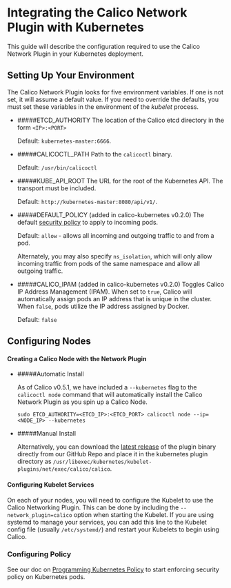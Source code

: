 # Integrating the Calico Network Plugin with Kubernetes

This guide will describe the configuration required to use the Calico Network Plugin in your Kubernetes deployment.

## Setting Up Your Environment 
   The Calico Network Plugin looks for five environment variables. If one is not set, it will assume a default value. If you need to override the defaults, you must set these variables in the environment of the _kubelet_ process.

* #####ETCD_AUTHORITY
   The location of the Calico etcd directory in the form `<IP>:<PORT>`
   
   Default: `kubernetes-master:6666`.

* #####CALICOCTL_PATH
   Path to the `calicoctl` binary.
   
   Default: `/usr/bin/calicoctl`

* #####KUBE_API_ROOT
   The URL for the root of the Kubernetes API. The transport must be included. 

   Default: `http://kubernetes-master:8080/api/v1/`.

* #####DEFAULT_POLICY (added in calico-kubernetes v0.2.0)
   The default [security policy](http://docs.projectcalico.org/en/latest/security-model.html) to apply to incoming pods. 
   
   Default: `allow` - allows all incoming and outgoing traffic to and from a pod. 

   Alternately, you may also specify `ns_isolation`, which will only allow incoming traffic from pods of the same namespace and allow all outgoing traffic.

* #####CALICO_IPAM (added in calico-kubernetes v0.2.0)
   Toggles Calico IP Address Management (IPAM). When set to `true`, Calico will automatically assign pods an IP address that is unique in the cluster. When `false`, pods utilize the IP address assigned by Docker.

   Default: `false`

## Configuring Nodes

#### Creating a Calico Node with the Network Plugin

* #####Automatic Install

   As of Calico v0.5.1, we have included a `--kubernetes` flag to the `calicoctl node` command that will automatically install the Calico Network Plugin as you spin up a Calico Node.
   ```
   sudo ETCD_AUTHORITY=<ETCD_IP>:<ETCD_PORT> calicoctl node --ip=<NODE_IP> --kubernetes
   ```

* #####Manual Install

   Alternatively, you can download the [latest release](https://github.com/projectcalico/calico-docker/releases/latest) of the plugin binary directly from our GitHub Repo and place it in the kubernetes plugin directory as `/usr/libexec/kubernetes/kubelet-plugins/net/exec/calico/calico`.

#### Configuring Kubelet Services
   On each of your nodes, you will need to configure the Kubelet to use the Calico Networking Plugin. This can be done by including the `--network_plugin=calico` option when starting the Kubelet. If you are using systemd to manage your services, you can add this line to the Kubelet config file (usually `/etc/systemd/`) and restart your Kubelets to begin using Calico.

### Configuring Policy
   See our doc on [Programming Kubernetes Policy](KubernetesPolicy.md) to start enforcing security policy on Kubernetes pods.
